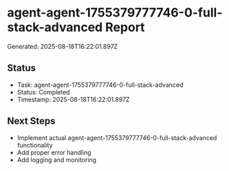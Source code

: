 # agent-agent-1755379777746-0-full-stack-advanced Report

Generated: 2025-08-18T16:22:01.897Z

## Status
- Task: agent-agent-1755379777746-0-full-stack-advanced
- Status: Completed
- Timestamp: 2025-08-18T16:22:01.897Z

## Next Steps
- Implement actual agent-agent-1755379777746-0-full-stack-advanced functionality
- Add proper error handling
- Add logging and monitoring
